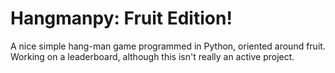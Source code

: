 # Hangmanpy: Fruit Edition!
A nice simple hang-man game programmed in Python, oriented around fruit. Working on a leaderboard, although this isn't really an active project.

